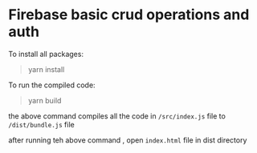# Firebase basic crud operations and auth

To install all packages:

> yarn install

To run the compiled code:

> yarn build

the above command compiles all the code in `/src/index.js` file to `/dist/bundle.js` file

after running teh above command , open `index.html` file in dist directory
